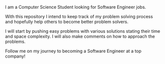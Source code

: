I am a Computer Science Student looking for Software Engineer jobs.

With this repository I intend to keep track of my problem solving process and hopefully help others to become better problem solvers.

I will start by pushing easy problems with various solutions stating their time and space complexity. I will also make comments on how to approach the problems.

Follow me on my journey to becoming a Software Engineer at a top company!
